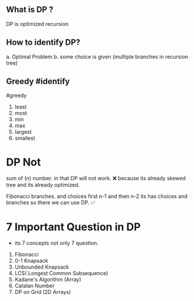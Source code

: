 

## What is DP ?
DP is optimized recursion

## How to identify DP?
a. Optimal Problem
b. some choice is given (multiple branches in recursion tree)


## Greedy #identify

#greedy

1. least
2. most
3. min
4. max
5. largest
6. smallest



# DP Not
sum of (n) number. in that DP will not work. ❌ 
because its already skewed tree and its already optimized.


Fibonacci branches. and choices first n-1 and then n-2 its has choices and branches so there we can use DP. ✅


# 7 Important Question in DP

- its 7 concepts not only 7 question.
1. Fibonacci
2. 0-1 Knapsack
3. Unbounded Knapsack
4. LCS( Longest Common Subsequence)
5. Kadane's Algorithm (Array)
6. Catalan Number
7. DP on Grid (2D Arrays)

